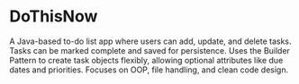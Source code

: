 # DoThisNow
A Java-based to-do list app where users can add, update, and delete tasks. Tasks can be marked complete and saved for persistence. Uses the Builder Pattern to create task objects flexibly, allowing optional attributes like due dates and priorities. Focuses on OOP, file handling, and clean code design.
